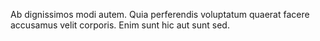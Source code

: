 Ab dignissimos modi autem. Quia perferendis voluptatum quaerat facere accusamus velit corporis. Enim sunt hic aut sunt sed.